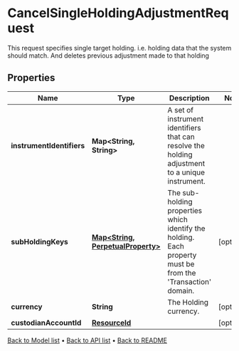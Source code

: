 

# CancelSingleHoldingAdjustmentRequest

This request specifies single target holding. i.e. holding data that the  system should match. And deletes previous adjustment made to that holding

## Properties

| Name | Type | Description | Notes |
|------------ | ------------- | ------------- | -------------|
|**instrumentIdentifiers** | **Map&lt;String, String&gt;** | A set of instrument identifiers that can resolve the holding adjustment to a unique instrument. |  |
|**subHoldingKeys** | [**Map&lt;String, PerpetualProperty&gt;**](PerpetualProperty.md) | The sub-holding properties which identify the holding. Each property must be from the &#39;Transaction&#39; domain. |  [optional] |
|**currency** | **String** | The Holding currency. |  [optional] |
|**custodianAccountId** | [**ResourceId**](ResourceId.md) |  |  [optional] |



[Back to Model list](../README.md#documentation-for-models) &#8226; [Back to API list](../README.md#documentation-for-api-endpoints) &#8226; [Back to README](../README.md)



